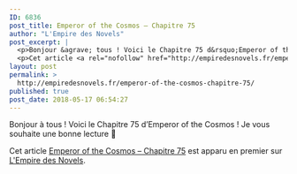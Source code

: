 ```yaml
---
ID: 6836
post_title: Emperor of the Cosmos – Chapitre 75
author: "L'Empire des Novels"
post_excerpt: |
  <p>Bonjour &agrave; tous ! Voici le Chapitre 75 d&rsquo;Emperor of the Cosmos ! Je vous souhaite une bonne lecture &#128578;</p>
  <p>Cet article <a rel="nofollow" href="http://empiredesnovels.fr/emperor-of-the-cosmos-chapitre-75/">Emperor of the Cosmos &ndash; Chapitre 75</a> est apparu en premier sur <a rel="nofollow" href="http://empiredesnovels.fr/">L'Empire des Novels</a>.</p>
layout: post
permalink: >
  http://empiredesnovels.fr/emperor-of-the-cosmos-chapitre-75/
published: true
post_date: 2018-05-17 06:54:27
---
```

<p>Bonjour à tous ! Voici le Chapitre 75 d&#8217;Emperor of the Cosmos ! Je vous souhaite une bonne lecture 🙂</p>
<p>Cet article <a rel="nofollow" href="http://empiredesnovels.fr/emperor-of-the-cosmos-chapitre-75/">Emperor of the Cosmos &#8211; Chapitre 75</a> est apparu en premier sur <a rel="nofollow" href="http://empiredesnovels.fr/">L&#039;Empire des Novels</a>.</p>